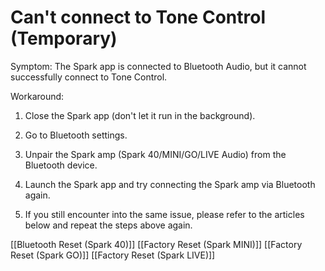 # Can't connect to Tone Control (Temporary)

Symptom: The Spark app is connected to Bluetooth Audio, but it cannot successfully connect to Tone Control.

Workaround:

1. Close the Spark app (don't let it run in the background).
   
2. Go to Bluetooth settings.
   
3. Unpair the Spark amp (Spark 40/MINI/GO/LIVE Audio) from the Bluetooth device.

4. Launch the Spark app and try connecting the Spark amp via Bluetooth again. 
   
5. If you still encounter into the same issue, please refer to the articles below and repeat the steps above again. 


  [[Bluetooth Reset (Spark 40)]]
  [[Factory Reset (Spark MINI)]]
  [[Factory Reset (Spark GO)]]
  [[Factory Reset (Spark LIVE)]]